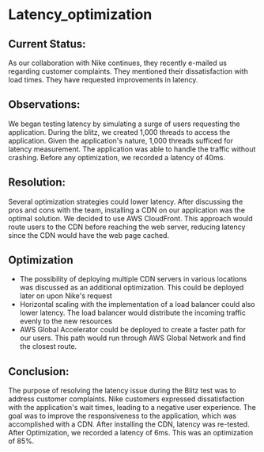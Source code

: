 # Latency_optimization

## Current Status:
As our collaboration with Nike continues, they recently e-mailed us regarding customer complaints. They mentioned their dissatisfaction with load times. They have requested improvements in latency.

## Observations:
We began testing latency by simulating a surge of users requesting the application. During the blitz, we created 1,000 threads to access the application. Given the application's nature, 1,000 threads sufficed for latency measurement. The application was able to handle the traffic without crashing. Before any optimization, we recorded a latency of 40ms.

## Resolution:
Several optimization strategies could lower latency. After discussing the pros and cons with the team, installing a CDN on our application was the optimal solution. We decided to use AWS CloudFront. This approach would route users to the CDN before reaching the web server, reducing latency since the CDN would have the web page cached. 

## Optimization 
- The possibility of deploying multiple CDN servers in various locations was discussed as an additional optimization. This could be deployed later on upon Nike's request
- Horizontal scaling with the implementation of a load balancer could also lower latency. The load balancer would distribute the incoming traffic evenly to the new resources
- AWS Global Accelerator could be deployed to create a faster path for our users. This path would run through AWS Global Network and find the closest route. 
  
## Conclusion: 
The purpose of resolving the latency issue during the Blitz test was to address customer complaints. Nike customers expressed dissatisfaction with the application's wait times, leading to a negative user experience. The goal was to improve the responsiveness to the application, which was accomplished with a CDN. After installing the CDN, latency was re-tested. After Optimization, we recorded a latency of 6ms. This was an optimization of 85%.
